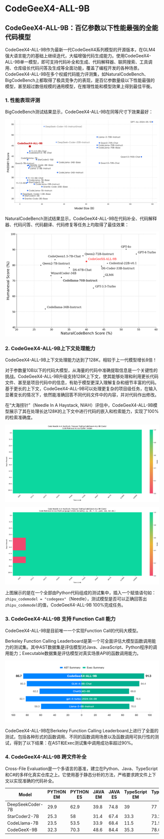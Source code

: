 # CodeGeeX4-ALL-9B

## CodeGeeX4-ALL-9B：百亿参数以下性能最强的全能代码模型

CodeGeeX4-ALL-9B作为最新一代CodeGeeX4系列模型的开源版本，在GLM4强大语言能力的基础上继续迭代，大幅增强代码生成能力。使用CodeGeeX4-ALL-9B单一模型，即可支持代码补全和生成、代码解释器、联网搜索、工具调用、仓库级长代码问答及生成等全面功能，覆盖了编程开发的各种场景。CodeGeeX4-ALL-9B在多个权威代码能力评测集，如NaturalCodeBench、BigCodeBench上都取得了极具竞争力的表现，是百亿参数量级以下性能最强的模型，甚至超过数倍规模的通用模型，在推理性能和模型效果上得到最佳平衡。

### 1. 性能表现评测

BigCodeBench测试结果显示，CodeGeeX4-ALL-9B在同等尺寸下效果最好：

![BigCodeBench Test Results](./pics/Bigcodebench.png)

NaturalCodeBench测试结果显示，CodeGeeX4-ALL-9B在代码补全、代码解释器、代码问答、代码翻译、代码修复等任务上均取得了最佳效果：

![NaturalCodeBench测试结果](./pics/NCB&HUMANEVAL.png)

### 2. CodeGeeX4-ALL-9B上下文处理能力

CodeGeeX4-ALL-9B上下文处理能力达到了128K，相较于上一代模型增长8倍！

对于参数量10B以下的代码大模型，从海量的代码中准确提取信息是一个关键性的挑战。CodeGeeX4-ALL-9B升级支持128K上下文，使其能够处理和利用更长代码文件、甚至是项目代码中的信息，有助于模型更深入理解复杂和细节丰富的代码。基于更长的上下文，CodeGeeX4-ALL-9B可以处理更复杂的项目级任务，在输入显著变长的情况下，依然能准确回答不同代码文件中的内容，并对代码作出修改。

在“大海捞针”（Needle In A Haystack, NIAH）评估中，CodeGeeX4-ALL-9B模型展示了其在处理长达128K的上下文中进行代码的嵌入和检索能力，实现了100%的检索准确度。

![NIAH_PYTHON评估](./pics/NIAH_PYTHON.png)

![NIAH_ALL_FILES评估](./pics/NIAH_ALL.png)

上图展示的是在一个全部由Python代码组成的测试集中，插入一个赋值语句如：`zhipu_codemodel = "codegeex"`（Needle），测试模型是否可以正确回答出`zhipu_codemodel`的值，CodeGeeX4-ALL-9B 100%完成任务。

### 3. CodeGeeX4-ALL-9B 支持 Function Call 能力

CodeGeeX4-ALL-9B是目前唯一一个实现Function Call的代码大模型。

Berkeley Function Calling Leaderboard是第一个可全面评估大模型函数调用能力的测试集。其中AST数据集是评估模型对Java、JavaScript、Python程序的调用能力；Executable数据集是评估模型对真实场景API的函数调用能力。

![Berkeley Function Calling Leaderboard](./pics/FunctionCall.png)

CodeGeeX4-ALL-9B在Berkeley Function Calling Leaderboard上进行了全面的测试，包括各种形式的函数调用、不同的函数调用场景以及函数调用可执行性的测试，得到了以下结果：在AST和Exec测试集中调用成功率超过90%。


### 4. CodeGeeX4-ALL-9B 跨文件补全
Cross-File Evaluation是一个多语言的基准，建立在Python、Java、TypeScript和C#的多样化真实仓库之上。它使用基于静态分析的方法，严格要求跨文件上下文以实现准确的代码补全。

| Model            | PYTHON EM | PYTHON ES | JAVA EM | JAVA ES | TypeScript EM | TypeScript ES | C# EM  | C# ES  |
|------------------|------------|------------|----------|----------|----------------|----------------|---------|---------|
| DeepSeekCoder-7B | 29.9       | 62.9       | 39.8     | 74.8     | 39             | 77             | 52.2    | 78.1    |
| StarCoder2-7B    | 25.3       | 58         | 31.4     | 67.4     | 33.3           | 73.2           | 43.5    | 69.8    |
| CodeLlama-7B     | 23.5       | 53.5       | 33.9     | 68.4     | 11.5           | 71.5           | 50.6    | 75.4    |
| CodeGeeX-9B      | 32.3      | 70.3      | 48.6    | 84.4    | 35.3          | 78.0          | 48.0   | 84.8   |